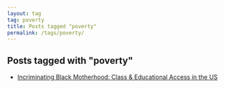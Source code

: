 ```yaml
---
layout: tag
tag: poverty
title: Posts tagged "poverty"
permalink: /tags/poverty/
---
```


## Posts tagged with "poverty"
- [Incriminating Black Motherhood: Class & Educational Access in the US](/incriminating-black-motherhood/)
